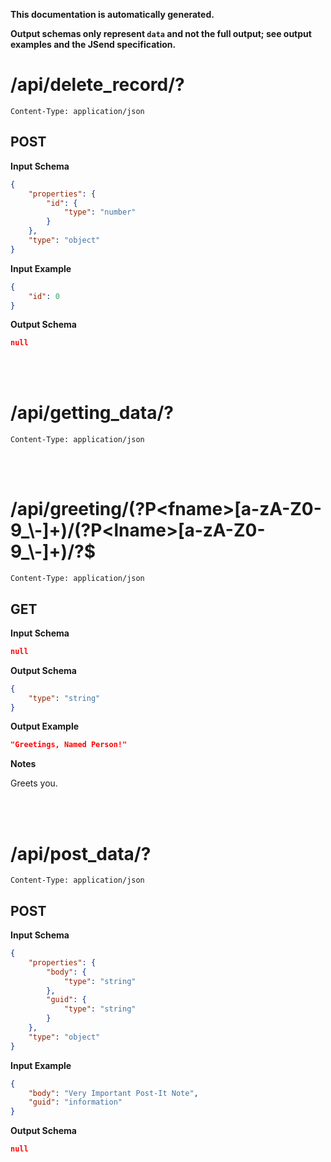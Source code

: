 **This documentation is automatically generated.**

**Output schemas only represent `data` and not the full output; see output examples and the JSend specification.**

# /api/delete\_record/?

    Content-Type: application/json

## POST


**Input Schema**
```json
{
    "properties": {
        "id": {
            "type": "number"
        }
    },
    "type": "object"
}
```


**Input Example**
```json
{
    "id": 0
}
```


**Output Schema**
```json
null
```





<br>
<br>

# /api/getting\_data/?

    Content-Type: application/json



<br>
<br>

# /api/greeting/\(?P\<fname\>\[a\-zA\-Z0\-9\_\\\-\]\+\)/\(?P\<lname\>\[a\-zA\-Z0\-9\_\\\-\]\+\)/?$

    Content-Type: application/json

## GET


**Input Schema**
```json
null
```



**Output Schema**
```json
{
    "type": "string"
}
```


**Output Example**
```json
"Greetings, Named Person!"
```


**Notes**

Greets you.



<br>
<br>

# /api/post\_data/?

    Content-Type: application/json

## POST


**Input Schema**
```json
{
    "properties": {
        "body": {
            "type": "string"
        },
        "guid": {
            "type": "string"
        }
    },
    "type": "object"
}
```


**Input Example**
```json
{
    "body": "Very Important Post-It Note",
    "guid": "information"
}
```


**Output Schema**
```json
null
```




